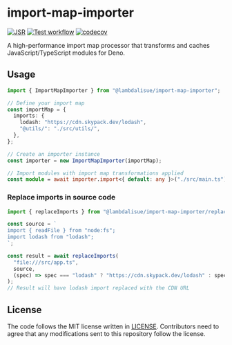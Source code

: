 # import-map-importer

[![JSR](https://jsr.io/badges/@lambdalisue/import-map-importer)](https://jsr.io/@lambdalisue/import-map-importer)
[![Test workflow](https://github.com/lambdalisue/deno-import-map-importer/actions/workflows/test.yml/badge.svg)](https://github.com/lambdalisue/deno-import-map-importer/actions/workflows/test.yml)
[![codecov](https://codecov.io/gh/lambdalisue/deno-import-map-importer/graph/badge.svg?token=bBTnWn6fJI)](https://codecov.io/gh/lambdalisue/deno-import-map-importer)

A high-performance import map processor that transforms and caches
JavaScript/TypeScript modules for Deno.

## Usage

```typescript ignore
import { ImportMapImporter } from "@lambdalisue/import-map-importer";

// Define your import map
const importMap = {
  imports: {
    lodash: "https://cdn.skypack.dev/lodash",
    "@utils/": "./src/utils/",
  },
};

// Create an importer instance
const importer = new ImportMapImporter(importMap);

// Import modules with import map transformations applied
const module = await importer.import<{ default: any }>("./src/main.ts");
```

### Replace imports in source code

```typescript ignore
import { replaceImports } from "@lambdalisue/import-map-importer/replace-imports";

const source = `
import { readFile } from "node:fs";
import lodash from "lodash";
`;

const result = await replaceImports(
  "file:///src/app.ts",
  source,
  (spec) => spec === "lodash" ? "https://cdn.skypack.dev/lodash" : spec,
);
// Result will have lodash import replaced with the CDN URL
```

## License

The code follows the MIT license written in [LICENSE](./LICENSE). Contributors
need to agree that any modifications sent to this repository follow the license.

